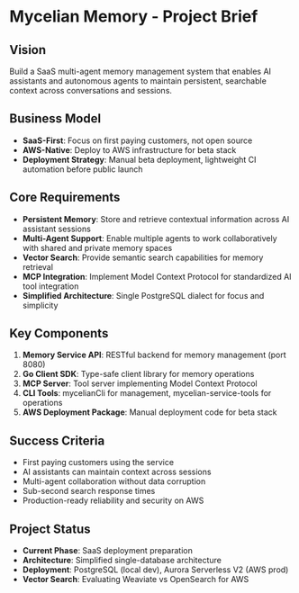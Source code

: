 # Mycelian Memory - Project Brief

## Vision
Build a SaaS multi-agent memory management system that enables AI assistants and autonomous agents to maintain persistent, searchable context across conversations and sessions.

## Business Model
- **SaaS-First**: Focus on first paying customers, not open source
- **AWS-Native**: Deploy to AWS infrastructure for beta stack
- **Deployment Strategy**: Manual beta deployment, lightweight CI automation before public launch

## Core Requirements
- **Persistent Memory**: Store and retrieve contextual information across AI assistant sessions
- **Multi-Agent Support**: Enable multiple agents to work collaboratively with shared and private memory spaces
- **Vector Search**: Provide semantic search capabilities for memory retrieval
- **MCP Integration**: Implement Model Context Protocol for standardized AI tool integration
- **Simplified Architecture**: Single PostgreSQL dialect for focus and simplicity

## Key Components
1. **Memory Service API**: RESTful backend for memory management (port 8080)
2. **Go Client SDK**: Type-safe client library for memory operations
3. **MCP Server**: Tool server implementing Model Context Protocol
4. **CLI Tools**: mycelianCli for management, mycelian-service-tools for operations
5. **AWS Deployment Package**: Manual deployment code for beta stack

## Success Criteria
- First paying customers using the service
- AI assistants can maintain context across sessions
- Multi-agent collaboration without data corruption
- Sub-second search response times
- Production-ready reliability and security on AWS

## Project Status
- **Current Phase**: SaaS deployment preparation
- **Architecture**: Simplified single-database architecture
- **Deployment**: PostgreSQL (local dev), Aurora Serverless V2 (AWS prod)
- **Vector Search**: Evaluating Weaviate vs OpenSearch for AWS
